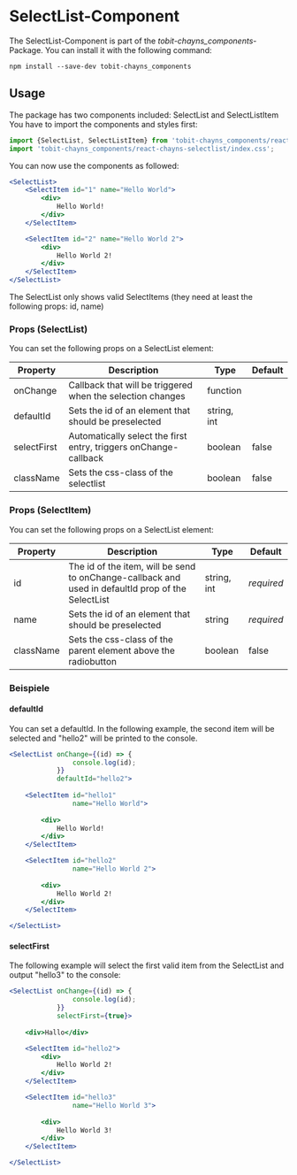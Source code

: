 # SelectList-Component #

The SelectList-Component is part of the *tobit-chayns_components*-Package. You can install it with the following command:

    npm install --save-dev tobit-chayns_components


## Usage ##
The package has two components included: SelectList and SelectListItem
You have to import the components and styles first:

```jsx
import {SelectList, SelectListItem} from 'tobit-chayns_components/react-chayns-selectlist';
import 'tobit-chayns_components/react-chayns-selectlist/index.css';
```


You can now use the components as followed:
```jsx
<SelectList>
	<SelectItem id="1" name="Hello World">
		<div>
			Hello World!
		</div>
	</SelectItem>

	<SelectItem id="2" name="Hello World 2">
		<div>
			Hello World 2!
		</div>
	</SelectItem>
</SelectList>
```

The SelectList only shows valid SelectItems (they need at least the following props: id, name)

### Props (SelectList) ###
You can set the following props on a SelectList element:

| Property   | Description                                                                                        | Type    | Default |
|------------|-----------------------------------------------------------------------------------------------------|--------|--------------|
| onChange | Callback that will be triggered when the selection changes                                                 | function |  |
| defaultId | Sets the id of an element that should be preselected                                                           | string, int |  |
| selectFirst | Automatically select the first entry, triggers onChange-callback                                                          | boolean |  false            |
| className | Sets the css-class of the selectlist                                                         | boolean |  false            |


### Props (SelectItem) ###
You can set the following props on a SelectList element:

| Property   | Description                                                                                        | Type    | Default |
|------------|-----------------------------------------------------------------------------------------------------|--------|--------------|
| id | The id of the item, will be send to onChange-callback and used in defaultId prop of the SelectList                                                 | string, int | *required* |
| name | Sets the id of an element that should be preselected                                                           | string | *required* |
| className | Sets the css-class of the parent element above the radiobutton                                                         | boolean |  false            |

### Beispiele ###
#### defaultId ####
You can set a defaultId. In the following example, the second item will be selected and "hello2" will be printed to the console.
```jsx
<SelectList onChange={(id) => {
				console.log(id);
			}}
			defaultId="hello2">
			
	<SelectItem id="hello1"
				name="Hello World">
				
		<div>
			Hello World!
		</div>
	</SelectItem>

	<SelectItem id="hello2"
				name="Hello World 2">
				
		<div>
			Hello World 2!
		</div>
	</SelectItem>

</SelectList>
```
#### selectFirst ####
The following example will select the first valid item from the SelectList and output "hello3" to the console:
```jsx
<SelectList onChange={(id) => {
				console.log(id);
			}}
			selectFirst={true}>
			
	<div>Hallo</div>

	<SelectItem id="hello2">	
		<div>
			Hello World 2!
		</div>
	</SelectItem>

	<SelectItem id="hello3"
				name="Hello World 3">
				
		<div>
			Hello World 3!
		</div>
	</SelectItem>

</SelectList>
```